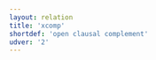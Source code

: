 ```yaml
---
layout: relation
title: 'xcomp'
shortdef: 'open clausal complement'
udver: '2'
---
```

<!-- Interlanguage links updated Čt lis 12 09:43:40 CET 2020 -->
